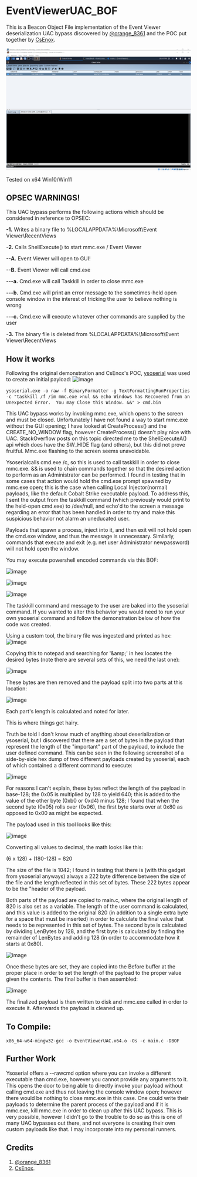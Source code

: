 # EventViewerUAC_BOF
This is a Beacon Object File implementation of the Event Viewer deserialization UAC bypass discovered by [@orange_8361](https://twitter.com/orange_8361) and the POC put together by [CsEnox](https://github.com/CsEnox/EventViewer-UACBypass).

![](fiber.gif)

Tested on x64 Win10/Win11

## OPSEC WARNINGS!
This UAC bypass performs the following actions which should be considered in reference to OPSEC:

**-1.** Writes a binary file to %LOCALAPPDATA%\Microsoft\Event Viewer\RecentViews

**-2.** Calls ShellExecute() to start mmc.exe / Event Viewer

  **--A.** Event Viewer will open to GUI!
  
  **--B.** Event Viewer will call cmd.exe
  
   **---a.** Cmd.exe will call Taskkill in order to close mmc.exe
   
   **---b.** Cmd.exe will print an error message to the sometimes-held open console window in the interest of tricking the user to believe nothing is wrong
      
   **---c.** Cmd.exe will execute whatever other commands are supplied by the user
    
**-3.** The binary file is deleted from %LOCALAPPDATA%\Microsoft\Event Viewer\RecentViews



## How it works
Following the original demonstration and CsEnox's POC, [ysoserial](https://github.com/pwntester/ysoserial.net) was used to create an initial payload:
![image](https://user-images.githubusercontent.com/91164728/166180929-ef114367-8689-4ec2-9626-cb8899d847d0.png)

```
ysoserial.exe -o raw -f BinaryFormatter -g TextFormattingRunProperties -c "taskkill /f /im mmc.exe >nul && echo Windows has Recovered from an Unexpected Error.  You may Close this Window. &&" > cmd.bin
```

This UAC bypass works by invoking mmc.exe, which opens to the screen and must be closed. Unfortunately I have not found a way to start mmc.exe without the GUI opening; I have looked at CreateProcess() and the CREATE_NO_WINDOW flag, however CreateProcess() doesn't play nice with UAC.  StackOverflow posts on this topic directed me to the ShellExecuteA() api which does have the SW_HIDE flag (and others), but this did not prove fruitful.  Mmc.exe flashing to the screen seems unavoidable.

Ysoserialcalls cmd.exe /c, so this is used to call taskkill in order to close mmc.exe. && is used to chain commands together so that the desired action to perform as an Administrator can be performed.  I found in testing that in some cases that action would hold the cmd.exe prompt spawned by mmc.exe open; this is the case when calling Local Injector(normal) payloads, like the default Cobalt Strike executable payload.  To address this, I sent the output from the taskkill command (which previously would print to the held-open cmd.exe) to /dev/null, and echo'd to the screen a message regarding an error that has been handled in order to try and make this suspicious behavior not alarm an uneducated user.

Payloads that spawn a process, inject into it, and then exit will not hold open the cmd.exe window, and thus the message is unnecessary.  Similarly, commands that execute and exit (e.g. net user Administrator newpassword) will not hold open the window.

You may execute powershell encoded commands via this BOF:

![image](https://user-images.githubusercontent.com/91164728/166182400-da6cc809-e250-4a11-abca-9d1e8a91be1d.png)

![image](https://user-images.githubusercontent.com/91164728/166182495-8b67f0e6-424a-4617-a163-416be1a60450.png)

![image](https://user-images.githubusercontent.com/91164728/166182518-fefac20d-5eae-428d-a11c-07dbedf0578c.png)

The taskkill command and message to the user are baked into the ysoserial command.  If you wanted to alter this behavior you would need to run your own ysoserial command and follow the demonstration below of how the code was created.

Using a custom tool, the binary file was ingested and printed as hex:
![image](https://user-images.githubusercontent.com/91164728/166178801-ad2882c2-31b3-4510-ab89-19adcac1d82a.png)

Copying this to notepad and searching for '\&amp;' in hex locates the desired bytes (note there are several sets of this, we need the last one):

![image](https://user-images.githubusercontent.com/91164728/166181384-749bc996-42c1-4aba-ad7f-a68bb33d3ea3.png)

These bytes are then removed and the payload split into two parts at this location:

![image](https://user-images.githubusercontent.com/91164728/166178513-da866fc4-88bf-4f9d-b1ca-3d3402c2c99f.png)

Each part's length is calculated and noted for later.

This is where things get hairy.

Truth be told I don't know much of anything about deserialization or ysoserial, but I discovered that there are a set of bytes in the payload that represent the length of the "important" part of the payload, to include the user defined command.  This can be seen in the following screenshot of a side-by-side hex dump of two different payloads created by ysoserial, each of which contained a different command to execute:
  
![image](https://user-images.githubusercontent.com/91164728/166180440-320a1291-aaa9-4a3e-b8b6-17d2b35eda37.png)

For reasons I can't explain, these bytes reflect the length of the payload in base-128; the 0x05 is multiplied by 128 to yield 640; this is added to the value of the other byte (0xb0 or 0xd4) minus 128; I found that when the second byte (0x05) rolls over (0x06), the first byte starts over at 0x80 as opposed to 0x00 as might be expected.

The payload used in this tool looks like this:

![image](https://user-images.githubusercontent.com/91164728/166181476-74141de9-7fa2-4a6e-8e7e-474538d5fd03.png)
  
Converting all values to decimal, the math looks like this:

(6 x 128) + (180-128) = 820
  
The size of the file is 1042; I found in testing that there is (with this gadget from ysoserial anyways) always a 222 byte difference between the size of the file and the length reflected in this set of bytes.  These 222 bytes appear to be the "header of the payload.
  
Both parts of the payload are copied to main.c, where the original length of 820 is also set as a variable.  The length of the user command is calculated, and this value is added to the original 820 (in addition to a single extra byte for a space that must be inserted) in order to calculate the final value that needs to be represented in this set of bytes.  The second byte is calculated by dividing LenBytes by 128, and the first byte is calculated by finding the remainder of LenBytes and adding 128 (in order to accommodate how it starts at 0x80).
  
![image](https://user-images.githubusercontent.com/91164728/166181689-5b12ef76-27ea-4372-a0ef-3ca3f934138f.png)
  
Once these bytes are set, they are copied into the Before buffer at the proper place in order to set the length of the payload to the proper value given the contents.  The final buffer is then assembled:

![image](https://user-images.githubusercontent.com/91164728/166181883-77bd2203-d893-4a09-9aff-7c211fda475b.png)

The finalized payload is then written to disk and mmc.exe called in order to execute it.  Afterwards the payload is cleaned up.
  
## To Compile:

```
x86_64-w64-mingw32-gcc -o EventViewerUAC.x64.o -Os -c main.c -DBOF
```

## Further Work

Ysoserial offers a --rawcmd option where you can invoke a different executable than cmd.exe, however you cannot provide any arguments to it.  This opens the door to being able to directly invoke your payload without calling cmd.exe and thus not leaving the console window open; however there would be nothing to close mmc.exe in this case.  One could write their payloads to determine the parent process of the payload and if it is mmc.exe, kill mmc.exe in order to clean up after this UAC bypass.  This is very possible, however I didn't go to the trouble to do so as this is one of many UAC bypasses out there, and not everyone is creating their own custom payloads like that.  I may incorporate into my personal runners.

## Credits

1. [@orange_8361](https://twitter.com/orange_8361) 
2. [CsEnox](https://github.com/CsEnox/EventViewer-UACBypass).
  
